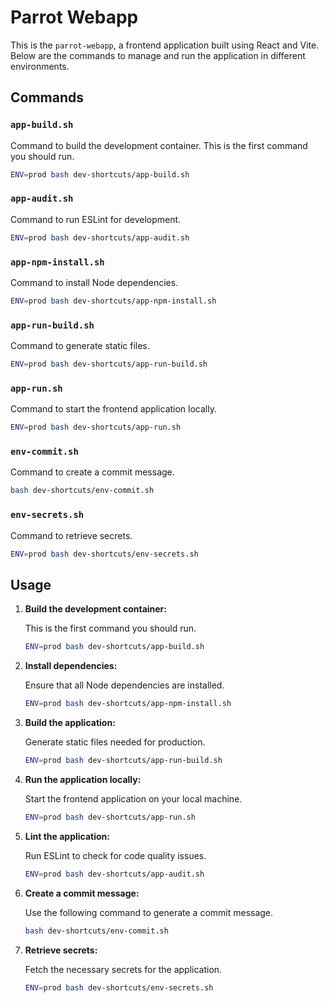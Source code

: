 
# Parrot Webapp

This is the `parrot-webapp`, a frontend application built using React and Vite. Below are the commands to manage and run the application in different environments.

## Commands

### `app-build.sh`
Command to build the development container. This is the first command you should run.

```bash
ENV=prod bash dev-shortcuts/app-build.sh
```

### `app-audit.sh`
Command to run ESLint for development.

```bash
ENV=prod bash dev-shortcuts/app-audit.sh
```

### `app-npm-install.sh`
Command to install Node dependencies.

```bash
ENV=prod bash dev-shortcuts/app-npm-install.sh
```

### `app-run-build.sh`
Command to generate static files.

```bash
ENV=prod bash dev-shortcuts/app-run-build.sh
```

### `app-run.sh`
Command to start the frontend application locally.

```bash
ENV=prod bash dev-shortcuts/app-run.sh
```

### `env-commit.sh`
Command to create a commit message.

```bash
bash dev-shortcuts/env-commit.sh
```

### `env-secrets.sh`
Command to retrieve secrets.

```bash
ENV=prod bash dev-shortcuts/env-secrets.sh
```

## Usage

1. **Build the development container:**

   This is the first command you should run.

   ```bash
   ENV=prod bash dev-shortcuts/app-build.sh
   ```

2. **Install dependencies:**

   Ensure that all Node dependencies are installed.

   ```bash
   ENV=prod bash dev-shortcuts/app-npm-install.sh
   ```

3. **Build the application:**

   Generate static files needed for production.

   ```bash
   ENV=prod bash dev-shortcuts/app-run-build.sh
   ```

4. **Run the application locally:**

   Start the frontend application on your local machine.

   ```bash
   ENV=prod bash dev-shortcuts/app-run.sh
   ```

5. **Lint the application:**

   Run ESLint to check for code quality issues.

   ```bash
   ENV=prod bash dev-shortcuts/app-audit.sh
   ```

6. **Create a commit message:**

   Use the following command to generate a commit message.

   ```bash
   bash dev-shortcuts/env-commit.sh
   ```

7. **Retrieve secrets:**

   Fetch the necessary secrets for the application.

   ```bash
   ENV=prod bash dev-shortcuts/env-secrets.sh
   ```
